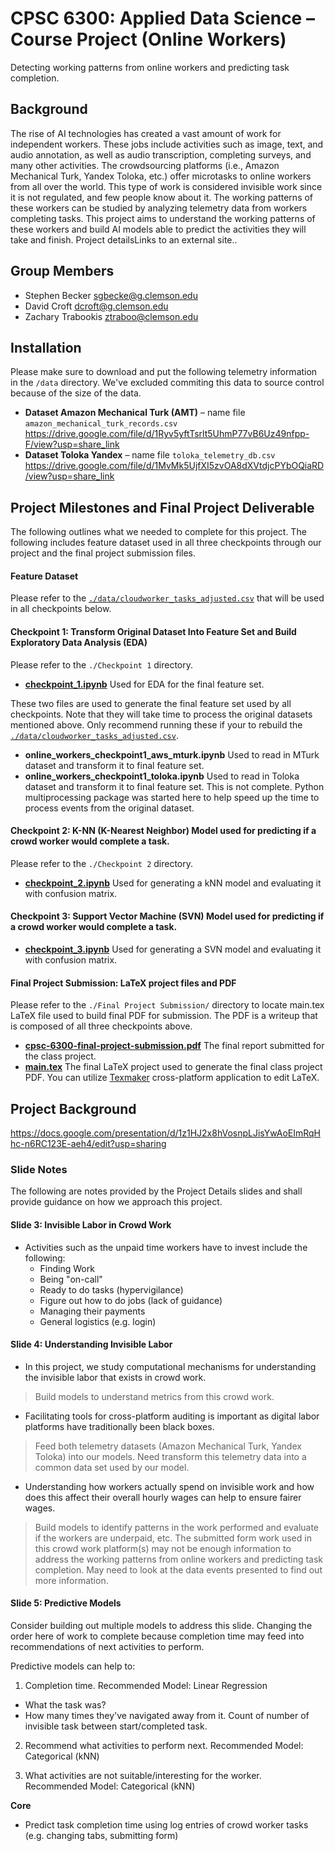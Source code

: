 # CPSC 6300: Applied Data Science – Course Project (Online Workers)
Detecting working patterns from online workers and predicting task completion.

## Background
The rise of AI technologies has created a vast amount of work for independent workers. These jobs include activities such as image, text, and audio annotation, as well as audio transcription, completing surveys, and many other activities. The crowdsourcing platforms (i.e., Amazon Mechanical Turk, Yandex Toloka, etc.) offer microtasks to online workers from all over the world. This type of work is considered invisible work since it is not regulated, and few people know about it. The working patterns of these workers can be studied by analyzing telemetry data from workers completing tasks. This project aims to understand the working patterns of these workers and build AI models able to predict the activities they will take and finish. Project detailsLinks to an external site..

## Group Members
- Stephen Becker <sgbecke@g.clemson.edu>
- David Croft <dcroft@g.clemson.edu>
- Zachary Trabookis <ztraboo@clemson.edu>

## Installation
Please make sure to download and put the following telemetry information in the `/data` directory. We've excluded commiting this data to source control because of the size of the data.
- **Dataset Amazon Mechanical Turk (AMT)** – name file `amazon_mechanical_turk_records.csv`
  https://drive.google.com/file/d/1Ryv5yftTsrlt5UhmP77vB6Uz49nfpp-F/view?usp=share_link
- **Dataset Toloka Yandex** – name file `toloka_telemetry_db.csv`
  https://drive.google.com/file/d/1MvMk5UjfXI5zvOA8dXVtdjcPYbOQiaRD/view?usp=share_link

## Project Milestones and Final Project Deliverable
The following outlines what we needed to complete for this project. The following includes feature dataset used in all three checkpoints through our project and the final project submission files.

#### Feature Dataset
Please refer to the [`./data/cloudworker_tasks_adjusted.csv`](./data/cloudworker_tasks_adjusted.csv) that will be used in all checkpoints below.

#### Checkpoint 1: Transform Original Dataset Into Feature Set and Build Exploratory Data Analysis (EDA)
Please refer to the `./Checkpoint 1` directory. 
- **[checkpoint_1.ipynb](./Checkpoint%201/checkpoint_1.ipynb)** Used for EDA for the final feature set.

These two files are used to generate the final feature set used by all checkpoints. Note that they will take time to process the original datasets mentioned above. Only recommend running these if your to rebuild the [`./data/cloudworker_tasks_adjusted.csv`](./data/cloudworker_tasks_adjusted.csv).
- **online_workers_checkpoint1_aws_mturk.ipynb** Used to read in MTurk dataset and transform it to final feature set.
- **online_workers_checkpoint1_toloka.ipynb** Used to read in Toloka dataset and transform it to final feature set. This is not complete. Python multiprocessing package was started here to help speed up the time to process events from the original dataset.

#### Checkpoint 2: K-NN (K-Nearest Neighbor) Model used for predicting if a crowd worker would complete a task.
Please refer to the `./Checkpoint 2` directory. 
- **[checkpoint_2.ipynb](./Checkpoint%202/checkpoint_2.ipynb)** Used for generating a kNN model and evaluating it with confusion matrix.
 
#### Checkpoint 3: Support Vector Machine (SVN) Model used for predicting if a crowd worker would complete a task.
- **[checkpoint_3.ipynb](./Checkpoint%203/checkpoint_3.ipynb)** Used for generating a SVN model and evaluating it with confusion matrix.

#### Final Project Submission: LaTeX project files and PDF
Please refer to the `./Final Project Submission/` directory to locate main.tex LaTeX file used to build final PDF for submission. The PDF is a writeup that is composed of all three checkpoints above.
- **[cpsc-6300-final-project-submission.pdf](./Final%20Project%20Submission/cpsc-6300-final-project-submission.pdf)** The final report submitted for the class project.
- **[main.tex](./Final%20Project%20Submission/main.tex)** The final LaTeX project used to generate the final class project PDF. You can utilize [Texmaker](https://www.xm1math.net/texmaker/) cross-platform application to edit LaTeX.

## Project Background
https://docs.google.com/presentation/d/1z1HJ2x8hVosnpLJisYwAoEImRqHhc-n6RC123E-aeh4/edit?usp=sharing

### Slide Notes
The following are notes provided by the Project Details slides and shall provide guidance on how we approach this project.

#### Slide 3: Invisible Labor in Crowd Work
- Activities such as the unpaid time workers have to invest include the following:
  - Finding Work
  - Being "on-call"
  - Ready to do tasks (hypervigilance)
  - Figure out how to do jobs (lack of guidance)
  - Managing their payments
  - General logistics (e.g. login)

#### Slide 4: Understanding Invisible Labor
- In this project, we study computational mechanisms for understanding the invisible labor that exists in crowd work.
> Build models to understand metrics from this crowd work.

- Facilitating tools for cross-platform auditing is important as digital labor platforms have traditionally been black boxes. 
> Feed both telemetry datasets (Amazon Mechanical Turk, Yandex Toloka) into our models. Need transform this telemetry data into a common data set used by our model.

- Understanding how workers actually spend on invisible work and how does this affect their overall hourly wages can help to ensure fairer wages.
> Build models to identify patterns in the work performed and evaluate if the workers are underpaid, etc.
The submitted form work used in this crowd work platform(s) may not be enough information to address the working patterns from online workers and predicting task completion. May need to look at the data events presented to find out more information.

#### Slide 5: Predictive Models
Consider building out multiple models to address this slide. Changing the order here of work to complete because completion time may feed into recommendations of next activities to perform.

Predictive models can help to:

1. Completion time.
Recommended Model: Linear Regression
- What the task was?
- How many times they've navigated away from it. Count of number of invisible task between start/completed task.

2. Recommend what activities to perform next.
Recommended Model: Categorical (kNN)

3. What activities are not suitable/interesting for the worker.
Recommended Model: Categorical (kNN)

**Core**
- Predict task completion time using log entries of crowd worker tasks (e.g. changing tabs, submitting form)
